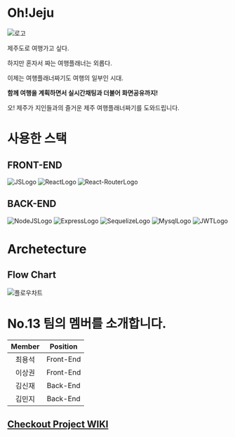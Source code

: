# Oh!Jeju

![로고](https://user-images.githubusercontent.com/83864824/132610727-95c528c0-afde-4b0e-a329-08fce48d706f.png)

제주도로 여행가고 싶다.

하지만 혼자서 짜는 여행플래너는 외롭다.

이제는 여행플래너짜기도 여행의 일부인 시대.

**함께 여행을 계획하면서 실시간채팅과 더불어 화면공유까지!**

오! 제주가 지인들과의 즐거운 제주 여행플래너짜기를 도와드립니다.

# 사용한 스택

## FRONT-END

![JSLogo](https://img.shields.io/badge/FRONT-JAVASCRIPT-yellow?style=for-the-badge&logo=javascript)
![ReactLogo](https://img.shields.io/badge/FRONT-REACT-9cf?style=for-the-badge&logo=react)
![React-RouterLogo](https://img.shields.io/badge/FRONT-REACT--ROUTER-critical?style=for-the-badge&logo=react-router)

## BACK-END

![NodeJSLogo](https://img.shields.io/badge/BACK-NodeJS-green?style=for-the-badge&logo=node.js)
![ExpressLogo](https://img.shields.io/badge/BACK-EXPRESS-black?style=for-the-badge&logo=express)
![SequelizeLogo](https://img.shields.io/badge/BACK-SEQUELIZE-9cf?style=for-the-badge&logo=sequelize)
![MysqlLogo](https://img.shields.io/badge/BACK-MYSQL-blue?style=for-the-badge&logo=mysql)
![JWTLogo](https://img.shields.io/badge/BACK-JSON--WEB--TOKEN-inactive?style=for-the-badge&logo=json-web-tokens)

# Archetecture
## Flow Chart

![플로우차트](https://user-images.githubusercontent.com/83864824/132622126-536e369e-edd5-423a-9c34-231592c3b12e.png)

# No.13 팀의 멤버를 소개합니다.

| Member | Position  |
| :----: | :-------: |
| 최용석 | Front-End  |
| 이상권 | Front-End  |
| 김신재 | Back-End |
| 김민지 | Back-End |

## [Checkout Project WIKI](https://github.com/codestates/im30project13/wiki)
